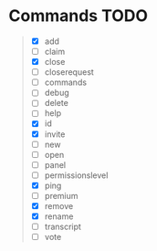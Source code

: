 # Commands TODO

>- [X] add<br>
>- [ ] claim<br>
>- [X] close<br>
>- [ ] closerequest<br>
>- [ ] commands<br>
>- [ ] debug<br>
>- [ ] delete<br>
>- [ ] help<br>
>- [X] id<br>
>- [X] invite<br>
>- [ ] new<br>
>- [ ] open<br>
>- [ ] panel<br>
>- [ ] permissionslevel<br>
>- [X] ping<br>
>- [ ] premium<br>
>- [X] remove<br>
>- [X] rename<br>
>- [ ] transcript<br>
>- [ ] vote<br>
